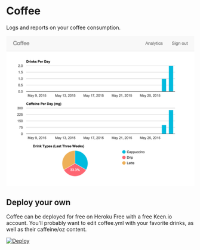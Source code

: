 Coffee
===

Logs and reports on your coffee consumption.

![Coffee](/screenshot.png?raw=true)

## Deploy your own

Coffee can be deployed for free on Heroku Free with a free Keen.io account. You'll probably want to edit coffee.yml with your favorite drinks, as well as their caffeine/oz content.

[![Deploy](https://www.herokucdn.com/deploy/button.png)](https://heroku.com/deploy)

